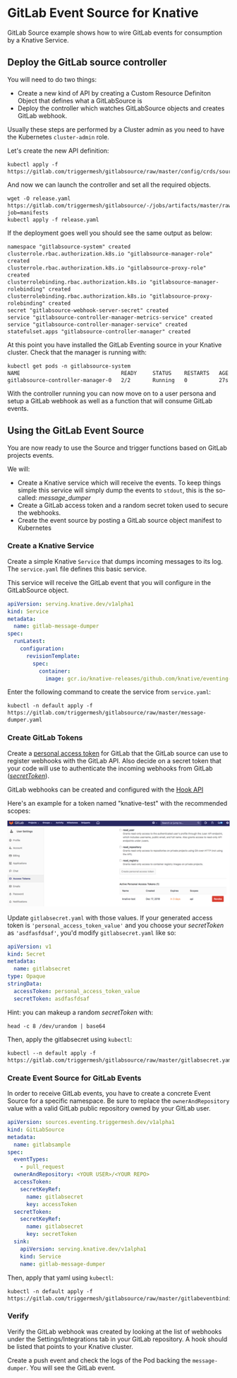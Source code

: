# GitLab Event Source for Knative

GitLab Source example shows how to wire GitLab events for consumption
by a Knative Service.

## Deploy the GitLab source controller

You will need to do two things:

* Create a new kind of API by creating a Custom Resource Definiton Object that defines what a GitLabSource is
* Deploy the controller which watches GitLabSource objects and creates GitLab webhook.

Usually these steps are performed by a Cluster admin as you need to have the Kubernetes `cluster-admin` role.

Let's create the new API definition:

```shell
kubectl apply -f https://gitlab.com/triggermesh/gitlabsource/raw/master/config/crds/sources_v1alpha1_gitlabsource.yaml
```

And now we can launch the controller and set all the required objects.


```shell
wget -O release.yaml https://gitlab.com/triggermesh/gitlabsource/-/jobs/artifacts/master/raw/release.yaml?job=manifests
kubectl apply -f release.yaml
```

If the deployment goes well you should see the same output as below:

```
namespace "gitlabsource-system" created
clusterrole.rbac.authorization.k8s.io "gitlabsource-manager-role" created
clusterrole.rbac.authorization.k8s.io "gitlabsource-proxy-role" created
clusterrolebinding.rbac.authorization.k8s.io "gitlabsource-manager-rolebinding" created
clusterrolebinding.rbac.authorization.k8s.io "gitlabsource-proxy-rolebinding" created
secret "gitlabsource-webhook-server-secret" created
service "gitlabsource-controller-manager-metrics-service" created
service "gitlabsource-controller-manager-service" created
statefulset.apps "gitlabsource-controller-manager" created
```

At this point you have installed the GitLab Eventing source in your Knative cluster. Check that the manager is running with:

```shell
kubectl get pods -n gitlabsource-system
NAME                                READY     STATUS    RESTARTS   AGE
gitlabsource-controller-manager-0   2/2       Running   0          27s
```

With the controller running you can now move on to a user persona and setup a GitLab webhook as well as a function that will consume GitLab events.

## Using the GitLab Event Source

You are now ready to use the Source and trigger functions based on GitLab projects events.

We will:

* Create a Knative service which will receive the events. To keep things simple this service will simply dump the events to `stdout`, this is the so-called: _message_dumper_
* Create a GitLab access token and a random secret token used to secure the webhooks.
* Create the event source by posting a GitLab source object manifest to Kubernetes

### Create a Knative Service

Create a simple Knative `Service` that dumps incoming messages to its log. The `service.yaml` file
defines this basic service.

This service will receive the GitLab event that you will configure in the GitLabSource object.

```yaml
apiVersion: serving.knative.dev/v1alpha1
kind: Service
metadata:
  name: gitlab-message-dumper
spec:
  runLatest:
    configuration:
      revisionTemplate:
        spec:
          container:
            image: gcr.io/knative-releases/github.com/knative/eventing-sources/cmd/message_dumper
```

Enter the following command to create the service from `service.yaml`:

```shell
kubectl -n default apply -f https://gitlab.com/triggermesh/gitlabsource/raw/master/message-dumper.yaml
```

### Create GitLab Tokens

Create a [personal access token](https://docs.gitlab.com/ee/user/profile/personal_access_tokens.html)
for GitLab that the GitLab source can use to register webhooks with
the GitLab API. Also decide on a secret token that your code will use
to authenticate the incoming webhooks from GitLab ([_secretToken_](https://docs.gitlab.com/ee/user/project/integrations/webhooks.html#secret-token)).

GitLab webhooks can be created and configured with the [Hook API](https://docs.gitlab.com/ee/api/projects.html#hooks)

Here's an example for a token named "knative-test" with the
recommended scopes:

![GitLab UI](personal_access_token.png "GitLab personal access token screenshot")

Update `gitlabsecret.yaml` with those values. If your generated access
token is `'personal_access_token_value'` and you choose your _secretToken_
as `'asdfasfdsaf'`, you'd modify `gitlabsecret.yaml` like so:

```yaml
apiVersion: v1
kind: Secret
metadata:
  name: gitlabsecret
type: Opaque
stringData:
  accessToken: personal_access_token_value
  secretToken: asdfasfdsaf
```

Hint: you can makeup a random _secretToken_ with:

```shell
head -c 8 /dev/urandom | base64
```

Then, apply the gitlabsecret using `kubectl`:

```shell
kubectl --n default apply -f https://gitlab.com/triggermesh/gitlabsource/raw/master/gitlabsecret.yaml
```

### Create Event Source for GitLab Events

In order to receive GitLab events, you have to create a concrete Event
Source for a specific namespace. Be sure to replace the
`ownerAndRepository` value with a valid GitLab public repository owned
by your GitLab user.

```yaml
apiVersion: sources.eventing.triggermesh.dev/v1alpha1
kind: GitLabSource
metadata:
  name: gitlabsample
spec:
  eventTypes:
    - pull_request
  ownerAndRepository: <YOUR USER>/<YOUR REPO>
  accessToken:
    secretKeyRef:
      name: gitlabsecret
      key: accessToken
  secretToken:
    secretKeyRef:
      name: gitlabsecret
      key: secretToken
  sink:
    apiVersion: serving.knative.dev/v1alpha1
    kind: Service
    name: gitlab-message-dumper
```

Then, apply that yaml using `kubectl`:

```shell
kubectl -n default apply -f https://gitlab.com/triggermesh/gitlabsource/raw/master/gitlabeventbinding.yaml
```

### Verify

Verify the GitLab webhook was created by looking at the list of
webhooks under the Settings/Integrations tab in your GitLab repository. A hook
should be listed that points to your Knative cluster.

Create a push event and check the logs of the Pod backing the `message-dumper`. You will see the GitLab event.

